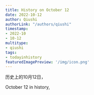 ```yaml
---
title: History on October 12
date: 2022-10-12
author: Qiushi 
authorLink: "/authors/qiushi"
timestamp: 
- 2022-10
- 10-12
multitype: 
- qiushi
tags: 
- todayinhistory
featuredImagePreview: '/img/icon.png'
---
```









历史上的10月12日，

October 12 in history, 

<!--more-->

